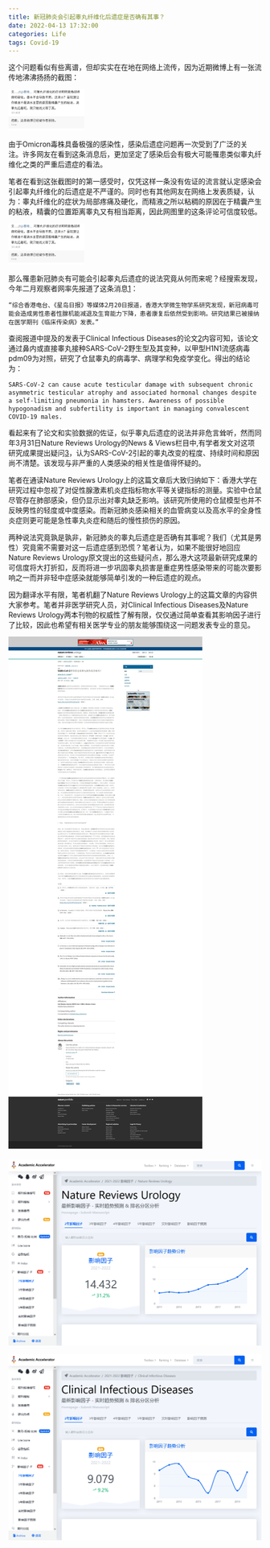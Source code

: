 ```yaml
---
title: 新冠肺炎会引起睾丸纤维化后遗症是否确有其事？
date: 2022-04-13 17:32:00
categories: Life
tags: Covid-19
---
```


这个问题看似有些离谱，但却实实在在地在网络上流传，因为近期微博上有一张流传地沸沸扬扬的截图：
<!-- more -->

<img src="/images/微博评论1.jpg" width="30%" height="30%">

由于Omicron毒株具备极强的感染性，感染后遗症问题再一次受到了广泛的关注。许多网友在看到这条消息后，更加坚定了感染后会有极大可能罹患类似睾丸纤维化之类的严重后遗症的看法。

笔者在看到这张截图时的第一感受时，仅凭这样一条没有佐证的流言就认定感染会引起睾丸纤维化的后遗症是不严谨的。同时也有其他网友在网络上发表质疑，认为：睾丸纤维化的症状为局部疼痛及硬化，而精液之所以粘稠的原因在于精囊产生的粘液，精囊的位置距离睾丸又有相当距离，因此网图里的这条评论可信度较低。

<img src="/images/微博评论2.jpg" width="30%" height="30%">

那么罹患新冠肺炎有可能会引起睾丸后遗症的说法究竟从何而来呢？经搜索发现，今年二月观察者网率先报道了这条消息[1][1]：

```
“综合香港电台、《星岛日报》等媒体2月20日报道，香港大学微生物学系研究发现，新冠病毒可能会造成男性患者性腺机能减退及生育能力下降，患者康复后依然受到影响。研究结果已被接纳在医学期刊《临床传染病》发表。”
```

查阅报道中提及的发表于Clinical Infectious Diseases的论文[2][2]内容可知，该论文通过鼻内或直接睾丸接种SARS-CoV-2野生型及其变种，以甲型H1N1流感病毒pdm09为对照，研究了仓鼠睾丸的病毒学、病理学和免疫学变化。得出的结论为：

```
SARS-CoV-2 can cause acute testicular damage with subsequent chronic asymmetric testicular atrophy and associated hormonal changes despite a self-limiting pneumonia in hamsters. Awareness of possible hypogonadism and subfertility is important in managing convalescent COVID-19 males.
```

看起来有了论文和实验数据的佐证，似乎睾丸后遗症的说法并非危言耸听，然而同年3月31日Nature Reviews Urology的News & Views栏目中,有学者发文对这项研究成果提出疑问[3][3]，认为SARS-CoV-2引起的睾丸改变的程度、持续时间和原因尚不清楚。该发现与非严重的人类感染的相关性是值得怀疑的。

笔者在通读Nature Reviews Urology上的这篇文章后大致归纳如下：香港大学在研究过程中忽视了对促性腺激素机炎症指标物水平等关键指标的测量。实验中仓鼠尽管存在肺部感染，但仍显示出对睾丸缺乏影响。该研究所使用的仓鼠模型也并不反映男性的轻度或中度感染。而新冠肺炎感染相关的血管病变以及高水平的全身性炎症则更可能是急性睾丸炎症和随后的慢性损伤的原因。

两种说法究竟孰是孰非，新冠肺炎的睾丸后遗症是否确有其事呢？我们（尤其是男性）究竟需不需要对这一后遗症感到恐慌？笔者认为，如果不能很好地回应Nature Reviews Urology原文提出的这些疑问点，那么港大这项最新研究成果的可信度将大打折扣，反而将进一步巩固睾丸损害是重症男性感染带来的可能次要影响之一而并非轻中症感染就能够简单引发的一种后遗症的观点。

因为翻译水平有限，笔者机翻了Nature Reviews Urology上的这篇文章的内容供大家参考。笔者并非医学研究人员，对Clinical Infectious Diseases及Nature Reviews Urology两本刊物的权威性了解有限，仅仅通过简单查看其影响因子进行了比较，因此也希望有相关医学专业的朋友能够围绕这一问题发表专业的意见。

![Is SARS-CoV-2-induced testicular damage in hamsters relevant](/images/Is%20SARS-CoV-2-induced%20testicular%20damage%20in%20hamsters%20relevant_www.nature.com.jpeg)

![Nature Reviews Urology影响因子](/images/Nature%20Reviews%20Urology影响因子.png)

![Clinical Infectious Diseases影响因子](/images/Clinical%20Infectious%20Diseases%E5%BD%B1%E5%93%8D%E5%9B%A0%E5%AD%90.png)


[1]: https://www.guancha.cn/politics/2022_02_21_627039.shtml "港大研究：新冠病毒可致男性患者睾丸萎缩、生育能力下降，康复后仍受影响"
[2]: https://doi.org/10.1093/cid/ciac142 "Severe acute respiratory syndrome coronavirus 2 (SARS-CoV-2) infections by intranasal or testicular inoculation induces testicular damage preventable by vaccination in golden Syrian hamsters"
[3]: https://www.nature.com/articles/s41585-022-00589-y "Is SARS-CoV-2-induced testicular damage in hamsters relevant?"